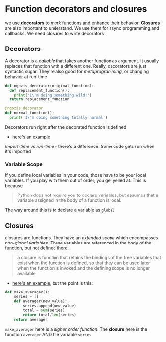 # Function decorators and closures
we use **decorators** to _mark_ functions and enhance their behavior. **Closures** are also important to understand. We use them for async programming and callbacks. We need closures to write decorators

## Decorators
A decorator is a _callable_ that takes another function as argument. It usually replaces that function with a different one. Really, decorators are just syntactic sugar. They're also good for _metaprogramming_, or changing behavior at run-time

```python
def ngozis_decorator(original_function):
  def replacement_function():
    print('I\'m doing something wild!')
  return replacement_function

@ngozis_decorator
def normal_function():
  print('I\'m doing something totally normal')


```

Decorators run right after the decorated function is defined
- [here's an example](https://github.com/fluentpython/example-code/blob/master/07-closure-deco/registration.py)

_Import-time_ vs _run-time_ - there's a difference. Some code gets run when it's imported

### Variable Scope
If you define local variables in your code, those have to be your local variables. If you play with them out of order, you get yelled at. This is because
>  Python does not require you to declare variables, but assumes that a variable assigned in the body of a function is local.

The way around this is to declare a variable as `global`

## Closures
closures are functions. They have an _extended scope_ which encompasses _non-global variables_. These variables are referenced in the body of the function, but not defined there.

>  a closure is function that retains the bindings of the free variables that exist when the function is defined, so that they can be used later when the function is invoked and the defining scope is no longer available

- [here's an example](https://github.com/fluentpython/example-code/blob/master/07-closure-deco/average.py), but the point is this:
``` python
def make_averager():
    series = []
    def averager(new_value):
        series.append(new_value)
        total = sum(series)
        return total/len(series)
    return averager
```
`make_averager` here is a _higher order function_. The **closure** here is the function `averager` AND the variable `series`







